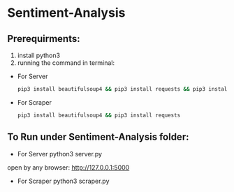 # Sentiment-Analysis

## Prerequirments:
1. install python3
2. running the command in terminal:
* For Server
    ```bash
    pip3 install beautifulsoup4 && pip3 install requests && pip3 install textblob && pip3 install Flask && pip3 install python-sentiment && pip3 install flask-cors
    ```
* For Scraper
    ```bash
    pip3 install beautifulsoup4 && pip3 install requests
    ```

## To Run under Sentiment-Analysis folder:
* For Server
    python3 server.py
    
open by any browser: http://127.0.0.1:5000

* For Scraper
    python3 scraper.py


